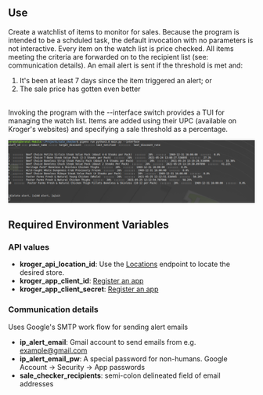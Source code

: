 <h2>Use</h2>
Create a watchlist of items to monitor for sales. Because the program is intended to be a schduled task, the default
invocation with no parameters is not interactive. Every item on the watch list is price checked. All items meeting
the criteria are forwarded on to the recipient list (see: communication details). An email alert is sent if
the threshold is met and: 

1) It's been at least 7 days since the item triggered an alert; or 
2) The sale price has gotten even better
<br><br>

Invoking the program with the --interface switch provides a TUI for managing the watch list. Items are added using
their UPC (available on Kroger's websites) and specifying a sale threshold as a percentage. 

![screenshot](./other/sale_checker.png)

<h2>Required Environment Variables</h2>

<h3>API values</h3>

* <b>kroger_api_location_id</b>: Use the [Locations](https://developer.kroger.com/reference/#tag/Locations) endpoint to locate the desired store.
* <b>kroger_app_client_id</b>: [Register an app](https://developer.kroger.com/)
* <b>kroger_app_client_secret</b>: [Register an app](https://developer.kroger.com/)

<h3>Communication details</h3>
Uses Google's SMTP work flow for sending alert emails

* <b>ip_alert_email</b>: Gmail account to send emails from e.g. example@gmail.com
* <b>ip_alert_email_pw</b>: A special password for non-humans.  Google Account -> Security -> App passwords
* <b>sale_checker_recipients</b>: semi-colon delineated field of email addresses
